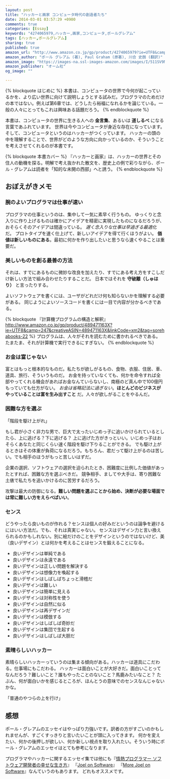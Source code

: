 ```yaml
---
layout: post
title: "ハッカーと画家 コンピュータ時代の創造者たち"
date: 2014-03-01 03:57:29 +0900
comments: true
categories: [Essay]
keywords: "4274065979,ハッカー,画家,コンピュータ,ポールグレアム"
tags: [ハッカー,ポールグレアム]
sharing: true
published: true
amazon_url: "http://www.amazon.co.jp/gp/product/4274065979?ie=UTF8&camp=247&creativeASIN=4274065979&linkCode=xm2&tag=sorehabooks-22"
amazon_author: "ポール グレアム (著), Paul Graham (原著), 川合 史朗 (翻訳)"
amazon_image: "https://images-na.ssl-images-amazon.com/images/I/511SV9NXW2L._SS500_.jpg"
amazon_publisher: "オーム社"
og_image: ""

---
```


{% blockquote はじめに %}
本書は、コンピュータの世界で今何が起こっているかを、より広い世界に向けて説明しょうとする試みだ。プログラマのためだけの本ではない。例えば第6章では、どうしたら裕福になれるかを論じている。一般の人々にとってもこれは興味ある話題だろう。
{% endblockquote %}

本書は、コンピュータの世界に生きる人への **金言集**、あるいは **道しるべ** になる言葉であふれています。
世界は今やコンピュータが身近な存在になっています。そして、コンピュータというのはハッカーがつくっています。
ハッカーの頭の中を理解することで、世界がどのような方向に向かっているのか、そういうことを考えさせてくれるのが本書です。

<!-- more -->

{% blockquote 本書カバー %}
『ハッカーと画家』は、ハッカーの世界とその住人の動機を探る。明解で考え抜かれた散文を、歴史上の例で彩りながら、ポール・グレアムは読者を「知的な未開の西部」へと誘う。
{% endblockquote %}

## おぼえがきメモ

### 腕のよいプログラマは仕事が速い

プログラマの仕事というのは、集中して一気に素早く行うもの。
ゆっくりと念入りに作り上げるものは確かにアイデアを精密に実現したものになるだろうが、おそらくそのアイデアは間違っている。
*遅く念入りな仕事は早過ぎる最適化* だ。
プロトタイプを速く仕上げて、新しいアイデアを得て行くほうがよい。
**価値は新しいものにある**。最初に何かを作り出したいと思うなら速くやることは重要だ。


### 美しいものを創る最善の方法

それは、すでにあるものに微妙な改良を加えたり、すでにある考え方をすこしだけ新しい方法で組み合わせたりすることだ。
日本ではそれを **守破離（しゅはり）** と言ったりする。

よいソフトウェアを書くには、ユーザがどれだけ何も知らないかを理解する必要がある。
同じようによいソースコードを書くには一目で内容が分かるべきである。

{% blockquote 『計算機プログラムの構造と解釈』 http://www.amazon.co.jp/gp/product/489471163X?ie=UTF8&camp=247&creativeASIN=489471163X&linkCode=xm2&tag=sorehabooks-22 %}
プログラムは、人々がそれを読むために書かれるべきである。
たまたま、それが計算機で実行できるにすぎない。
{% endblockquote %}


### お金は富じゃない

富とはもっと根本的なものだ。私たちが欲しがるもの、食物、衣服、住居、車、道具、旅行、そういうものだ。
お金を持っていなくても、何かを命令すれば全部やってくれる機会があればお金なんていらないし、南極のど真ん中で100億円もっていても仕方がない。
*お金は省略記法に過ぎない*。**ほとんどのビジネスがやっていることは富を生み出すこと** だ。人々が欲しがることをやるんだ。


### 困難な方を選ぶ

「階段を駆け上がれ」

もし君が小さく非力な男で、巨大で太ったいじめっ子に追いかけられているとしたら、上に逃げる？下に逃げる？
上に逃げた方がきっといい。いじめっ子はおそらくあなたと同じくらい速く階段を駆け下りることができる。
でも駆け上がるときはその体重が負荷になるだろう。もちろん、君だって駆け上がるのは苦しい。でも相手のほうがもっと苦しいはずだ。

企業の選択、ソフトウェアの選択を迫られたとき、困難度に比例した価値があったとすれば、困難な方を選ぶべきだ。
競争相手、ましてや大手は、寄り困難な土俵で私たちを追いかけるのに苦労するだろう。

攻撃は最大の防御になる。**難しい問題を選ぶことから始め、決断が必要な場面では常に難しい方をえらべばいい**。


### センス

どうやったら良いものが作れる？センスは個人の好みだというのは論争を避けるにはいい方法だ。でも、それは真実じゃない。
センスはデザイン力と言い換えられるのかもしれない。別に絵だけのことをデザインというのではないけど、美（良いデザイン）とは何かを考えることはセンスを鍛えることになる。

- 良いデザインは単純である
- 良いデザインは永遠である
- 良いデザインは正しい問題を解決する
- 良いデザインは想像力を喚起する
- 良いデザインはしばしばちょっと滑稽だ
- 良いデザインは難しい
- 良いデザインは簡単に見える
- 良いデザインは対称性を使う
- 良いデザインは自然に似る
- 良いデザインは再デザインだ
- 良いデザインは模倣する
- 良いデザインはしばしば奇妙だ
- 良いデザインは集団で生起する
- 良いデザインはしばしば大胆だ


### 素晴らしいハッカー

素晴らしいハッカーっていうのは集まる傾向がある。ハッカーは道具にこだわる。仕事場にもこだわる。
ハッカーは面白いことが大好きだ。面白いことってなんだろう？難しいこと？誰もやったことのないこと？馬鹿みたいなこと？
たぶん、何が面白いかを感じるところが、ほんとうの意味でのセンスなんじゃないかな。

「普通のやつらの上を行け」


## 感想

ポール・グレアムのエッセイはやっぱり力強いです。訳者の方がすごいのかもしれませんが、すごくすっきりと言いたいことが頭に入ってきます。
何かを変えたい、何かの後押しが欲しい、何か新しい視点を取り入れたい。そういう時にポール・グレアムのエッセイはとても参考になります。

プログラマやハッカーに関するエッセイ集では他にも『[情熱プログラマー ソフトウェア開発者の幸せな生き方](http://www.amazon.co.jp/gp/product/4274067939?ie=UTF8&camp=247&creativeASIN=4274067939&linkCode=xm2&tag=sorehabooks-22)』
『[Joel on Software](http://www.amazon.co.jp/gp/product/4274066304?ie=UTF8&camp=247&creativeASIN=4274066304&linkCode=xm2&tag=sorehabooks-22)』
『[More Joel on Software](http://www.amazon.co.jp/gp/product/4798118923?ie=UTF8&camp=247&creativeASIN=4798118923&linkCode=xm2&tag=sorehabooks-22)』なんていうのもあります。
どれもオススメです。
